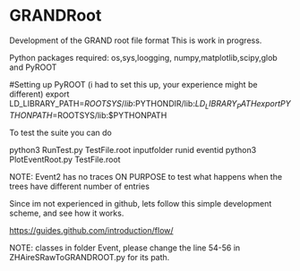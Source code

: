 # GRANDRoot
Development of the GRAND root file format
This is work in progress. 

Python packages required: os,sys,loogging, numpy,matplotlib,scipy,glob and PyROOT 

#Setting up PyROOT (i had to set this up, your experience might be different)
export LD_LIBRARY_PATH=$ROOTSYS/lib:$PYTHONDIR/lib:$LD_LIBRARY_PATH
export PYTHONPATH=$ROOTSYS/lib:$PYTHONPATH

To test the suite you can do

python3 RunTest.py TestFile.root inputfolder runid eventid
python3 PlotEventRoot.py TestFile.root 



NOTE: Event2 has no traces ON PURPOSE to test what happens when the trees have different number of entries

Since im not experienced in github, lets follow this simple development scheme, and see how it works.

https://guides.github.com/introduction/flow/


NOTE: classes in folder Event, please change the line 54-56 in ZHAireSRawToGRANDROOT.py for its path.

